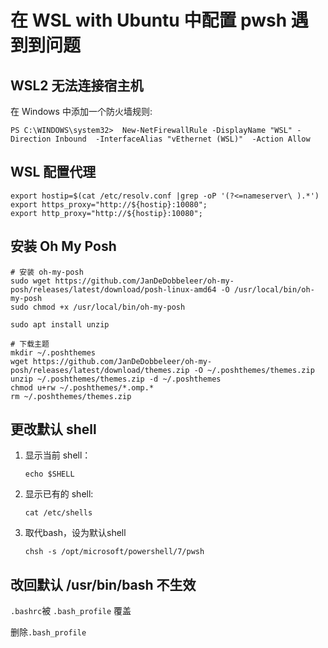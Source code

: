# 在 WSL with Ubuntu 中配置 pwsh 遇到到问题

## WSL2 无法连接宿主机

在 Windows 中添加一个防火墙规则:

```shell
PS C:\WINDOWS\system32>  New-NetFirewallRule -DisplayName "WSL" -Direction Inbound  -InterfaceAlias "vEthernet (WSL)"  -Action Allow
```

## WSL 配置代理

```shell
export hostip=$(cat /etc/resolv.conf |grep -oP '(?<=nameserver\ ).*')
export https_proxy="http://${hostip}:10080";
export http_proxy="http://${hostip}:10080";
```

## 安装 Oh My Posh

```shell
# 安装 oh-my-posh
sudo wget https://github.com/JanDeDobbeleer/oh-my-posh/releases/latest/download/posh-linux-amd64 -O /usr/local/bin/oh-my-posh
sudo chmod +x /usr/local/bin/oh-my-posh

sudo apt install unzip

# 下载主题
mkdir ~/.poshthemes
wget https://github.com/JanDeDobbeleer/oh-my-posh/releases/latest/download/themes.zip -O ~/.poshthemes/themes.zip
unzip ~/.poshthemes/themes.zip -d ~/.poshthemes
chmod u+rw ~/.poshthemes/*.omp.*
rm ~/.poshthemes/themes.zip
```

## 更改默认 shell

1. 显示当前 shell：

    ```shell
    echo $SHELL
    ```
    
2. 显示已有的 shell:

    ```shell
    cat /etc/shells
    ```

3. 取代bash，设为默认shell

    ```shell
    chsh -s /opt/microsoft/powershell/7/pwsh
    ```

## 改回默认 /usr/bin/bash 不生效

`.bashrc`被 `.bash_profile` 覆盖

删除`.bash_profile`